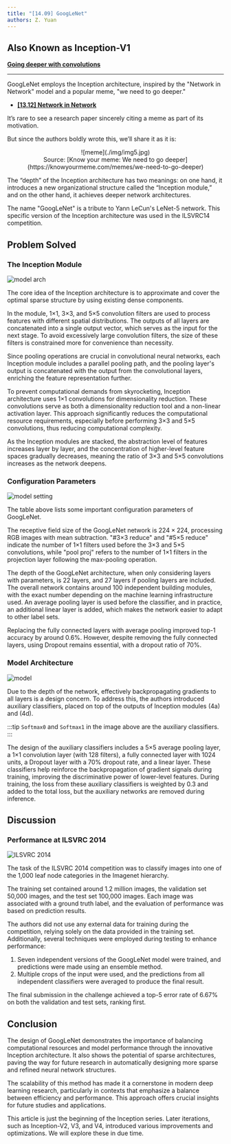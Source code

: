 ```yaml
---
title: "[14.09] GoogLeNet"
authors: Z. Yuan
---
```


## Also Known as Inception-V1

[**Going deeper with convolutions**](https://arxiv.org/abs/1409.4842)

---

GoogLeNet employs the Inception architecture, inspired by the "Network in Network" model and a popular meme, "we need to go deeper."

- [**[13.12] Network in Network**](https://arxiv.org/abs/1312.4400)

It’s rare to see a research paper sincerely citing a meme as part of its motivation.

But since the authors boldly wrote this, we’ll share it as it is:

<div align="center">
<figure style={{ "width": "60%"}}>
![meme](./img/img5.jpg)
<figcaption>Source: [Know your meme: We need to go deeper](https://knowyourmeme.com/memes/we-need-to-go-deeper)</figcaption>
</figure>
</div>

The “depth” of the Inception architecture has two meanings: on one hand, it introduces a new organizational structure called the “Inception module,” and on the other hand, it achieves deeper network architectures.

The name "GoogLeNet" is a tribute to Yann LeCun's LeNet-5 network. This specific version of the Inception architecture was used in the ILSVRC14 competition.

## Problem Solved

### The Inception Module

![model arch](./img/img1.jpg)

The core idea of the Inception architecture is to approximate and cover the optimal sparse structure by using existing dense components.

In the module, 1×1, 3×3, and 5×5 convolution filters are used to process features with different spatial distributions. The outputs of all layers are concatenated into a single output vector, which serves as the input for the next stage. To avoid excessively large convolution filters, the size of these filters is constrained more for convenience than necessity.

Since pooling operations are crucial in convolutional neural networks, each Inception module includes a parallel pooling path, and the pooling layer's output is concatenated with the output from the convolutional layers, enriching the feature representation further.

To prevent computational demands from skyrocketing, Inception architecture uses 1×1 convolutions for dimensionality reduction. These convolutions serve as both a dimensionality reduction tool and a non-linear activation layer. This approach significantly reduces the computational resource requirements, especially before performing 3×3 and 5×5 convolutions, thus reducing computational complexity.

As the Inception modules are stacked, the abstraction level of features increases layer by layer, and the concentration of higher-level feature spaces gradually decreases, meaning the ratio of 3×3 and 5×5 convolutions increases as the network deepens.

### Configuration Parameters

![model setting](./img/img2.jpg)

The table above lists some important configuration parameters of GoogLeNet.

The receptive field size of the GoogLeNet network is $224 \times 224$, processing RGB images with mean subtraction. "#3×3 reduce" and "#5×5 reduce" indicate the number of 1×1 filters used before the 3×3 and 5×5 convolutions, while "pool proj" refers to the number of 1×1 filters in the projection layer following the max-pooling operation.

The depth of the GoogLeNet architecture, when only considering layers with parameters, is 22 layers, and 27 layers if pooling layers are included. The overall network contains around 100 independent building modules, with the exact number depending on the machine learning infrastructure used. An average pooling layer is used before the classifier, and in practice, an additional linear layer is added, which makes the network easier to adapt to other label sets.

Replacing the fully connected layers with average pooling improved top-1 accuracy by around 0.6%. However, despite removing the fully connected layers, using Dropout remains essential, with a dropout ratio of 70%.

### Model Architecture

![model](./img/img3.jpg)

Due to the depth of the network, effectively backpropagating gradients to all layers is a design concern. To address this, the authors introduced auxiliary classifiers, placed on top of the outputs of Inception modules (4a) and (4d).

:::tip
`Softmax0` and `Softmax1` in the image above are the auxiliary classifiers.
:::

The design of the auxiliary classifiers includes a 5×5 average pooling layer, a 1×1 convolution layer (with 128 filters), a fully connected layer with 1024 units, a Dropout layer with a 70% dropout rate, and a linear layer. These classifiers help reinforce the backpropagation of gradient signals during training, improving the discriminative power of lower-level features. During training, the loss from these auxiliary classifiers is weighted by 0.3 and added to the total loss, but the auxiliary networks are removed during inference.

## Discussion

### Performance at ILSVRC 2014

![ILSVRC 2014](./img/img4.jpg)

The task of the ILSVRC 2014 competition was to classify images into one of the 1,000 leaf node categories in the Imagenet hierarchy.

The training set contained around 1.2 million images, the validation set 50,000 images, and the test set 100,000 images. Each image was associated with a ground truth label, and the evaluation of performance was based on prediction results.

The authors did not use any external data for training during the competition, relying solely on the data provided in the training set. Additionally, several techniques were employed during testing to enhance performance:

1. Seven independent versions of the GoogLeNet model were trained, and predictions were made using an ensemble method.
2. Multiple crops of the input were used, and the predictions from all independent classifiers were averaged to produce the final result.

The final submission in the challenge achieved a top-5 error rate of 6.67% on both the validation and test sets, ranking first.

## Conclusion

The design of GoogLeNet demonstrates the importance of balancing computational resources and model performance through the innovative Inception architecture. It also shows the potential of sparse architectures, paving the way for future research in automatically designing more sparse and refined neural network structures.

The scalability of this method has made it a cornerstone in modern deep learning research, particularly in contexts that emphasize a balance between efficiency and performance. This approach offers crucial insights for future studies and applications.

This article is just the beginning of the Inception series. Later iterations, such as Inception-V2, V3, and V4, introduced various improvements and optimizations. We will explore these in due time.
